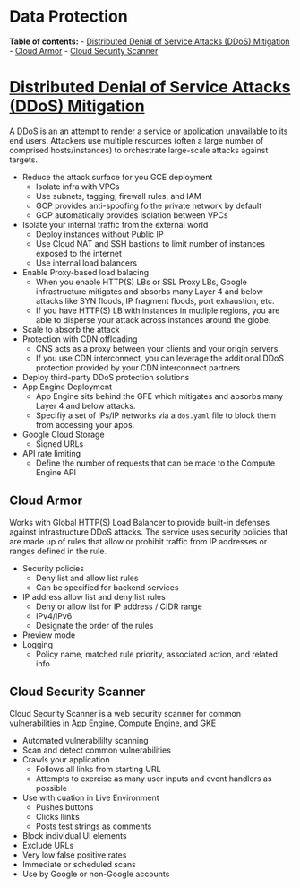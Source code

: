 # Data Protection

**Table of contents:**
    - [Distributed Denial of Service Attacks (DDoS) Mitigation](#ddos-mitigation)
        - [Cloud Armor](#cloud-armor)
        - [Cloud Security Scanner](#cloud-security-scanner)


<a id="ddos-mitigation"></a>
# [Distributed Denial of Service Attacks (DDoS) Mitigation](https://cloud.google.com/files/GCPDDoSprotection-04122016.pdf)

A DDoS is an an attempt to render a service or application unavailable to its end users. Attackers use multiple resources (often a large number of comprised hosts/instances) to orchestrate large-scale attacks against targets.

- Reduce the attack surface for you GCE deployment
    - Isolate infra with VPCs
    - Use subnets, tagging, firewall rules, and IAM
    - GCP provides anti-spoofing fo the private network by default
    - GCP automatically provides isolation between VPCs
- Isolate your internal traffic from the external world
    - Deploy instances without Public IP
    - Use Cloud NAT and SSH bastions to limit number of instances exposed to the internet
    - Use internal load balancers
- Enable Proxy-based load balacing
    - When you enable HTTP(S) LBs or SSL Proxy LBs, Google infrastructure mitigates and absorbs many Layer 4 and below attacks like SYN floods, IP fragment floods, port exhaustion, etc.
    - If you have HTTP(S) LB with instances in mutliple regions, you are able to disperse your attack across instances around the globe.
- Scale to absorb the attack
- Protection with CDN offloading
    - CNS acts as a proxy between your clients and your origin servers.
    - If you use CDN interconnect, you can leverage the additional DDoS protection provided by your CDN interconnect partners
- Deploy third-party DDoS protection solutions
- App Engine Deployment
    - App Engine sits behind the GFE which mitigates and absorbs many Layer 4 and below attacks.
    - Specifiy a set of IPs/IP networks via a `dos.yaml` file to block them from accessing your apps.
- Google Cloud Storage
    - Signed URLs
- API rate limiting
    - Define the number of requests that can be made to the Compute Engine API


<a id="cloud-armor"></a>
## Cloud Armor

Works with Global HTTP(S) Load Balancer to provide built-in defenses against infrastructure DDoS attacks. The service uses security policies that are made up of rules that allow or prohibit traffic from IP addresses or ranges defined in the rule.
- Security policies
    - Deny list and allow list rules
    - Can be specified for backend services
- IP address allow list and deny list rules
    - Deny or allow list for IP address / CIDR range
    - IPv4/IPv6
    - Designate the order of the rules
- Preview mode
- Logging
    - Policy name, matched rule priority, associated action, and related info

<a id="cloud-security-scanner"></a>
## Cloud Security Scanner

Cloud Security Scanner is a web security scanner for common vulnerabilities in App Engine, Compute Engine, and GKE

- Automated vulnerabililty scanning
- Scan and detect common vulnerabilities
- Crawls your application
    - Follows all links from starting URL
    - Attempts to exercise as many user inputs and event handlers as possible
- Use with cuation in Live Environment
    - Pushes buttons
    - Clicks llinks
    - Posts test strings as comments
- Block individual UI elements
- Exclude URLs
- Very low false positive rates
- Immediate or scheduled scans
- Use by Google or non-Google accounts